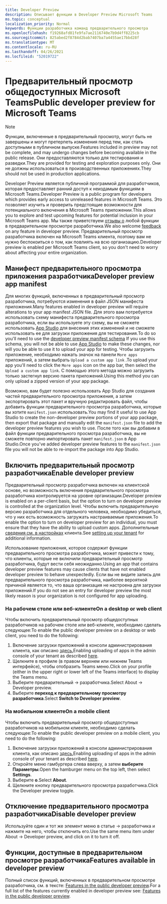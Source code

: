 ```yaml
---
title: Developer Preview
description: Описывает функции в Developer Preview Microsoft Teams
ms.topic: conceptual
localization_priority: Normal
keywords: Функции разработчика команд предварительного просмотра
ms.openlocfilehash: f19268afd81fe9fa7ae2116740e7b9d4ff8225cb
ms.sourcegitcommit: 825abed2f8784d2bab7407ba7a4455ae17bbd28f
ms.translationtype: MT
ms.contentlocale: ru-RU
ms.lasthandoff: 04/26/2021
ms.locfileid: "52019722"
---
```

# <a name="public-developer-preview-for-microsoft-teams"></a><span data-ttu-id="35121-104">Предварительный просмотр общедоступных Microsoft Teams</span><span class="sxs-lookup"><span data-stu-id="35121-104">Public developer preview for Microsoft Teams</span></span>

>[!NOTE]
><span data-ttu-id="35121-105">Функции, включенные в предварительный просмотр, могут быть не завершены и могут претерпеть изменения перед тем, как стать доступными в публичном выпуске.</span><span class="sxs-lookup"><span data-stu-id="35121-105">Features included in preview may not be complete, and may undergo changes before becoming available in the public release.</span></span> <span data-ttu-id="35121-106">Они предоставляются только для тестирования и разведки.</span><span class="sxs-lookup"><span data-stu-id="35121-106">They are provided for testing and exploration purposes only.</span></span> <span data-ttu-id="35121-107">Они не должны использоваться в производственных приложениях.</span><span class="sxs-lookup"><span data-stu-id="35121-107">They should not be used in production applications.</span></span>

<span data-ttu-id="35121-108">Developer Preview является публичной программой для разработчиков, которая предоставляет ранний доступ к неиздамым функциям в Microsoft Teams.</span><span class="sxs-lookup"><span data-stu-id="35121-108">Developer Preview is a public program for developers which provides early access to unreleased features in Microsoft Teams.</span></span> <span data-ttu-id="35121-109">Это позволяет изучить и проверить предстоящие возможности для потенциального включения в Microsoft Teams приложении.</span><span class="sxs-lookup"><span data-stu-id="35121-109">This allows you to explore and test upcoming features for potential inclusion in your Microsoft Teams app.</span></span> <span data-ttu-id="35121-110">Мы также приветствуем [отзывы о](~/feedback.md) любой функции в предварительном просмотре разработчика.</span><span class="sxs-lookup"><span data-stu-id="35121-110">We also welcome [feedback](~/feedback.md) on any feature in developer preview.</span></span> <span data-ttu-id="35121-111">Предварительный просмотр разработчика включен на Microsoft Teams клиента, поэтому вам не нужно беспокоиться о том, как повлиять на всю организацию.</span><span class="sxs-lookup"><span data-stu-id="35121-111">Developer preview is enabled per Microsoft Teams client, so you don't need to worry about affecting your entire organization.</span></span>

## <a name="developer-preview-app-manifest"></a><span data-ttu-id="35121-112">Манифест предварительного просмотра приложения разработчика</span><span class="sxs-lookup"><span data-stu-id="35121-112">Developer preview app manifest</span></span>

<span data-ttu-id="35121-113">Для многих функций, включенных в предварительный просмотр разработчика, потребуются изменения в файл JSON манифеста приложения.</span><span class="sxs-lookup"><span data-stu-id="35121-113">Many features enabled in developer preview will require alterations to your app manifest JSON file.</span></span> <span data-ttu-id="35121-114">Для этого вам потребуется использовать [](~/resources/schema/manifest-schema-dev-preview.md) схему манифеста предварительного просмотра разработчика, если вы используете эту схему, вы не сможете использовать [App Studio](~/concepts/build-and-test/app-studio-overview.md) для внесения этих изменений и не сможете использовать ее для загрузки приложения для тестирования.</span><span class="sxs-lookup"><span data-stu-id="35121-114">To do so you'll need to use the [developer preview manifest schema](~/resources/schema/manifest-schema-dev-preview.md) If you use this schema, you will not be able to use [App Studio](~/concepts/build-and-test/app-studio-overview.md) to make these changes, nor will you be able to use it to upload your app for testing.</span></span> <span data-ttu-id="35121-115">Чтобы загрузить приложение, необходимо нажать значок на панели `More apps` приложений, а затем выбрать `Upload a custom app link` .</span><span class="sxs-lookup"><span data-stu-id="35121-115">To upload your app you'll need to click the `More apps` icon on the app bar, then select the `Upload a custom app link`.</span></span> <span data-ttu-id="35121-116">С помощью этого метода можно загрузить только застегнул версию пакета приложений.</span><span class="sxs-lookup"><span data-stu-id="35121-116">Using this method you can only upload a zipped version of your app package.</span></span>

<span data-ttu-id="35121-117">Возможно, вам будет полезно использовать App Studio для создания частей предварительного просмотра приложения, а затем экспортировать этот пакет и вручную редактировать файл, чтобы добавить функции предварительного просмотра разработчика, которые вы хотите `manifest.json` использовать.</span><span class="sxs-lookup"><span data-stu-id="35121-117">You may find it useful to use App Studio to create the non-developer preview portions of your app package, then export that package and manually edit the `manifest.json` file to add the developer preview features you wish to use.</span></span> <span data-ttu-id="35121-118">После того как вы добавим в файл функции предварительного просмотра разработчика, вы не сможете повторно импортировать пакет `manifest.json` в App Studio.</span><span class="sxs-lookup"><span data-stu-id="35121-118">Once you've added developer preview features to the `manifest.json` file you will not be able to re-import the package into App Studio.</span></span>

## <a name="enable-developer-preview"></a><span data-ttu-id="35121-119">Включить предварительный просмотр разработчика</span><span class="sxs-lookup"><span data-stu-id="35121-119">Enable developer preview</span></span>

<span data-ttu-id="35121-120">Предварительный просмотр разработчика включен на клиентской основе, но возможность включения предварительного просмотра разработчика контролируется на уровне организации.</span><span class="sxs-lookup"><span data-stu-id="35121-120">Developer preview is enabled on a per-client basis, but the option to turn on developer preview is controlled at the organization level.</span></span> <span data-ttu-id="35121-121">Чтобы включить предварительную версию разработчика для отдельного человека, необходимо убедиться, что у них есть возможность загружать настраиваемые приложения.</span><span class="sxs-lookup"><span data-stu-id="35121-121">To enable the option to turn on developer preview for an individual, you must ensure that they have the ability to upload custom apps.</span></span> <span data-ttu-id="35121-122">Дополнительные [сведения см. в настройках](~/concepts/build-and-test/prepare-your-o365-tenant.md) клиента.</span><span class="sxs-lookup"><span data-stu-id="35121-122">See [setting up your tenant](~/concepts/build-and-test/prepare-your-o365-tenant.md) for additional information.</span></span>

<span data-ttu-id="35121-123">Использование приложения, которое содержит функции предварительного просмотра разработчика, может привести к тому, что клиенты, которые не включили предварительный просмотр разработчика, будут вести себя неожиданно.</span><span class="sxs-lookup"><span data-stu-id="35121-123">Using an app that contains developer preview features may cause clients that have not enabled developer preview to behave unexpectedly.</span></span> <span data-ttu-id="35121-124">Если вы не видите запись для предварительного просмотра разработчика, наиболее вероятной причиной является то, что ваша организация не настроена для загрузки приложений.</span><span class="sxs-lookup"><span data-stu-id="35121-124">If you do not see an entry for developer preview the most likely reason is your organization is not configured for app uploading.</span></span>

### <a name="on-a-desktop-or-web-client"></a><span data-ttu-id="35121-125">На рабочем столе или веб-клиенте</span><span class="sxs-lookup"><span data-stu-id="35121-125">On a desktop or web client</span></span>

<span data-ttu-id="35121-126">Чтобы включить предварительный просмотр общедоступных разработчиков на рабочем столе или веб-клиенте, необходимо сделать следующее:</span><span class="sxs-lookup"><span data-stu-id="35121-126">To enable the public developer preview on a desktop or web client, you need to do the following:</span></span>

1. <span data-ttu-id="35121-127">Включение загрузки приложений в консоли администрирования клиента, как описано [здесь.](~/concepts/build-and-test/prepare-your-o365-tenant.md)</span><span class="sxs-lookup"><span data-stu-id="35121-127">Enabling uploading of apps in the admin console of your tenant as described [here](~/concepts/build-and-test/prepare-your-o365-tenant.md).</span></span>
1. <span data-ttu-id="35121-128">Щелкните в профиле (в правом верхнем или нижнем Teams интерфейсе), чтобы отобразить Teams меню.</span><span class="sxs-lookup"><span data-stu-id="35121-128">Click on your profile (either in the upper right or lower left of the Teams interface) to display the Teams menu.</span></span>
1. <span data-ttu-id="35121-129">Выберите предварительный → разработчика.</span><span class="sxs-lookup"><span data-stu-id="35121-129">Select About → Developer preview.</span></span>
1. <span data-ttu-id="35121-130">Выберите **переход к предварительному просмотру разработчика**.</span><span class="sxs-lookup"><span data-stu-id="35121-130">Select **Switch to Developer preview**.</span></span>

### <a name="on-a-mobile-client"></a><span data-ttu-id="35121-131">На мобильном клиенте</span><span class="sxs-lookup"><span data-stu-id="35121-131">On a mobile client</span></span>

<span data-ttu-id="35121-132">Чтобы включить предварительный просмотр общедоступных разработчиков на мобильном клиенте, необходимо сделать следующее:</span><span class="sxs-lookup"><span data-stu-id="35121-132">To enable the public developer preview on a mobile client, you need to do the following:</span></span>

1. <span data-ttu-id="35121-133">Включение загрузки приложений в консоли администрирования клиента, как описано [здесь.](~/concepts/build-and-test/prepare-your-o365-tenant.md)</span><span class="sxs-lookup"><span data-stu-id="35121-133">Enabling uploading of apps in the admin console of your tenant as described [here](~/concepts/build-and-test/prepare-your-o365-tenant.md).</span></span>
1. <span data-ttu-id="35121-134">Откройте меню гамбургера слева вверху, а затем **выберите Параметры**.</span><span class="sxs-lookup"><span data-stu-id="35121-134">Open the hamburger menu on the top left, then select **Settings**.</span></span>
1. <span data-ttu-id="35121-135">Выберите **о**.</span><span class="sxs-lookup"><span data-stu-id="35121-135">Select **About**.</span></span>
1. <span data-ttu-id="35121-136">Щелкните кнопку предварительного просмотра разработчика.</span><span class="sxs-lookup"><span data-stu-id="35121-136">Click the Developer preview toggle.</span></span>

## <a name="disable-developer-preview"></a><span data-ttu-id="35121-137">Отключение предварительного просмотра разработчика</span><span class="sxs-lookup"><span data-stu-id="35121-137">Disable developer preview</span></span>

<span data-ttu-id="35121-138">Используйте один и тот же элемент меню в статье → разработчика и нажмите на него, чтобы отключить его.</span><span class="sxs-lookup"><span data-stu-id="35121-138">Use the same menu item under About → Developer preview, and click on it to turn it off.</span></span>

## <a name="features-available-in-developer-preview"></a><span data-ttu-id="35121-139">Функции, доступные в предварительном просмотре разработчика</span><span class="sxs-lookup"><span data-stu-id="35121-139">Features available in developer preview</span></span>

<span data-ttu-id="35121-140">Полный список функций, включенных в предварительном просмотре разработчика, см. в тексте: [Features in the public developer preview](../../resources/dev-preview/developer-preview-features.md).</span><span class="sxs-lookup"><span data-stu-id="35121-140">For a full list of the features currently enabled in developer preview see: [Features in the public developer preview](../../resources/dev-preview/developer-preview-features.md).</span></span>
